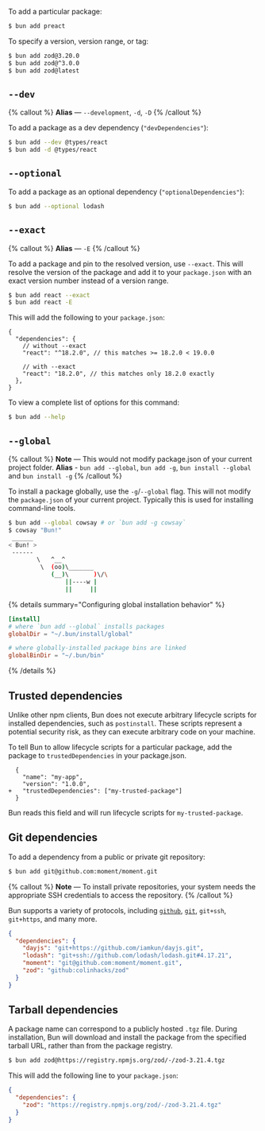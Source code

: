 To add a particular package:

```bash
$ bun add preact
```

To specify a version, version range, or tag:

```bash
$ bun add zod@3.20.0
$ bun add zod@^3.0.0
$ bun add zod@latest
```

## `--dev`

{% callout %}
**Alias** — `--development`, `-d`, `-D`
{% /callout %}

To add a package as a dev dependency (`"devDependencies"`):

```bash
$ bun add --dev @types/react
$ bun add -d @types/react
```

## `--optional`

To add a package as an optional dependency (`"optionalDependencies"`):

```bash
$ bun add --optional lodash
```

## `--exact`

{% callout %}
**Alias** — `-E`
{% /callout %}

To add a package and pin to the resolved version, use `--exact`. This will resolve the version of the package and add it to your `package.json` with an exact version number instead of a version range.

```bash
$ bun add react --exact
$ bun add react -E
```

This will add the following to your `package.json`:

```jsonc
{
  "dependencies": {
    // without --exact
    "react": "^18.2.0", // this matches >= 18.2.0 < 19.0.0

    // with --exact
    "react": "18.2.0", // this matches only 18.2.0 exactly
  },
}
```

To view a complete list of options for this command:

```bash
$ bun add --help
```

## `--global`

{% callout %}
**Note** — This would not modify package.json of your current project folder.
**Alias** - `bun add --global`, `bun add -g`, `bun install --global` and `bun install -g`
{% /callout %}

To install a package globally, use the `-g`/`--global` flag. This will not modify the `package.json` of your current project. Typically this is used for installing command-line tools.

```bash
$ bun add --global cowsay # or `bun add -g cowsay`
$ cowsay "Bun!"
 ______
< Bun! >
 ------
        \   ^__^
         \  (oo)\_______
            (__)\       )\/\
                ||----w |
                ||     ||
```

{% details summary="Configuring global installation behavior" %}

```toml
[install]
# where `bun add --global` installs packages
globalDir = "~/.bun/install/global"

# where globally-installed package bins are linked
globalBinDir = "~/.bun/bin"
```

{% /details %}

## Trusted dependencies

Unlike other npm clients, Bun does not execute arbitrary lifecycle scripts for installed dependencies, such as `postinstall`. These scripts represent a potential security risk, as they can execute arbitrary code on your machine.

To tell Bun to allow lifecycle scripts for a particular package, add the package to `trustedDependencies` in your package.json.

```json-diff
  {
    "name": "my-app",
    "version": "1.0.0",
+   "trustedDependencies": ["my-trusted-package"]
  }
```

Bun reads this field and will run lifecycle scripts for `my-trusted-package`.

<!-- Bun maintains an allow-list of popular packages containing `postinstall` scripts that are known to be safe. To run lifecycle scripts for packages that aren't on this list, add the package to `trustedDependencies` in your package.json. -->

## Git dependencies

To add a dependency from a public or private git repository:

```bash
$ bun add git@github.com:moment/moment.git
```

{% callout %}
**Note** — To install private repositories, your system needs the appropriate SSH credentials to access the repository.
{% /callout %}

Bun supports a variety of protocols, including [`github`](https://docs.npmjs.com/cli/v9/configuring-npm/package-json#github-urls), [`git`](https://docs.npmjs.com/cli/v9/configuring-npm/package-json#git-urls-as-dependencies), `git+ssh`, `git+https`, and many more.

```json
{
  "dependencies": {
    "dayjs": "git+https://github.com/iamkun/dayjs.git",
    "lodash": "git+ssh://github.com/lodash/lodash.git#4.17.21",
    "moment": "git@github.com:moment/moment.git",
    "zod": "github:colinhacks/zod"
  }
}
```

## Tarball dependencies

A package name can correspond to a publicly hosted `.tgz` file. During installation, Bun will download and install the package from the specified tarball URL, rather than from the package registry.

```sh
$ bun add zod@https://registry.npmjs.org/zod/-/zod-3.21.4.tgz
```

This will add the following line to your `package.json`:

```json#package.json
{
  "dependencies": {
    "zod": "https://registry.npmjs.org/zod/-/zod-3.21.4.tgz"
  }
}
```
